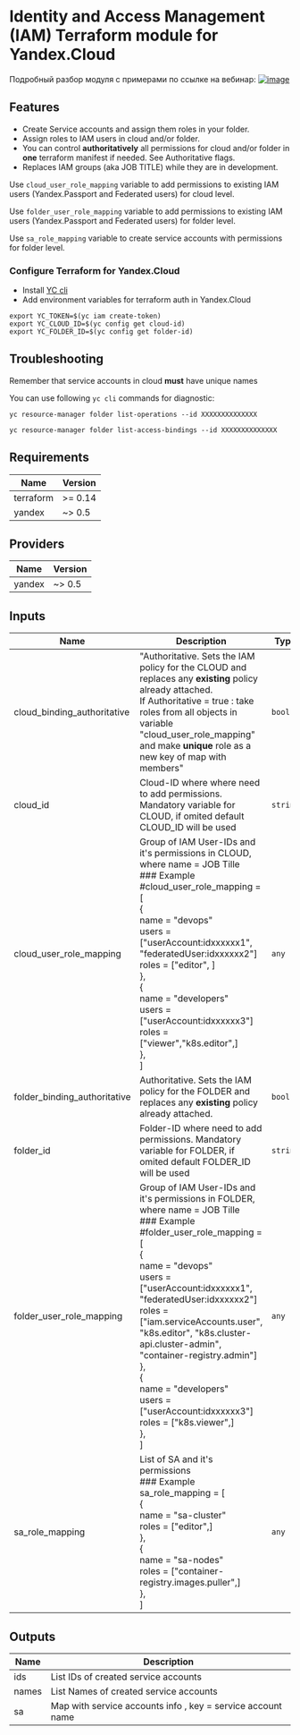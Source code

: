 # Identity and Access Management (IAM) Terraform module for Yandex.Cloud
Подробный разбор модуля с примерами по ссылке на вебинар:
[![image](https://user-images.githubusercontent.com/85429798/128347194-3efd9267-6778-4f15-93b9-39813650fe10.png)](https://www.youtube.com/watch?v=7VwSfPZ6eRM&t=3s)


## Features

* Create Service accounts and assign them roles in your folder.
* Assign roles to IAM users in cloud and/or folder.
* You can control **authoritatively** all permissions for cloud and/or folder in **one** terraform manifest if needed. See Authoritative flags.
* Replaces IAM groups (aka JOB TITLE) while they are in development.

Use `cloud_user_role_mapping` variable to add permissions to existing IAM users (Yandex.Passport and Federated users) for cloud level.

Use `folder_user_role_mapping` variable to add permissions to existing IAM users (Yandex.Passport and Federated users) for folder level.

Use `sa_role_mapping` variable to create service accounts with permissions for folder level.


### Configure Terraform for Yandex.Cloud 

- Install [YC cli](https://cloud.yandex.com/docs/cli/quickstart)
- Add environment variables for terraform auth in Yandex.Cloud
  
```
export YC_TOKEN=$(yc iam create-token)
export YC_CLOUD_ID=$(yc config get cloud-id)
export YC_FOLDER_ID=$(yc config get folder-id)
``` 

## Troubleshooting

Remember that service accounts in cloud **must** have unique names

You can use following `yc cli` commands for diagnostic:
```
yc resource-manager folder list-operations --id XXXXXXXXXXXXXX

yc resource-manager folder list-access-bindings --id XXXXXXXXXXXXXX
```


<!-- BEGINNING OF PRE-COMMIT-TERRAFORM DOCS HOOK -->
## Requirements

| Name | Version |
|------|---------|
| terraform | >= 0.14 |
| yandex | ~> 0.5 |

## Providers

| Name | Version |
|------|---------|
| yandex | ~> 0.5 |

## Inputs

| Name | Description | Type | Default | Required |
|------|-------------|------|---------|:--------:|
| cloud\_binding\_authoritative | "Authoritative. Sets the IAM policy for the CLOUD and replaces any **existing** policy already attached. <br>  If Authoritative = true : take roles from all objects in  variable "cloud\_user\_role\_mapping" and make **unique** role as a new key of map with members" | `bool` | `false` | no |
| cloud\_id | Cloud-ID where where need to add permissions. Mandatory variable for CLOUD, if omited default CLOUD\_ID will be used | `string` | `null` | no |
| cloud\_user\_role\_mapping | Group of IAM User-IDs and it's permissions in CLOUD, where name = JOB Tille<br>### Example<br>#cloud\_user\_role\_mapping = [<br>  {<br>    name  = "devops"<br>    users = ["userAccount:idxxxxxx1", "federatedUser:idxxxxxx2"]<br>    roles = ["editor", ]<br>  },<br>  {<br>    name  = "developers"<br>    users = ["userAccount:idxxxxxx3"]<br>    roles = ["viewer","k8s.editor",]<br>  },<br> ] | `any` | `[]` | no |
| folder\_binding\_authoritative | Authoritative. Sets the IAM policy for the FOLDER and replaces any **existing** policy already attached. | `bool` | `false` | no |
| folder\_id | Folder-ID where need to add permissions. Mandatory variable for FOLDER, if omited default FOLDER\_ID will be used | `string` | `null` | no |
| folder\_user\_role\_mapping | Group of IAM User-IDs and it's permissions in FOLDER, where name = JOB Tille<br>### Example<br>#folder\_user\_role\_mapping = [<br>  {<br>    name  = "devops"<br>    users = ["userAccount:idxxxxxx1", "federatedUser:idxxxxxx2"]<br>    roles = ["iam.serviceAccounts.user", "k8s.editor", "k8s.cluster-api.cluster-admin", "container-registry.admin"]<br>  },<br>  {<br>    name  = "developers"<br>    users = ["userAccount:idxxxxxx3"]<br>    roles = ["k8s.viewer",]<br>  },<br>] | `any` | `[]` | no |
| sa\_role\_mapping | List of SA and it's permissions<br>### Example<br>sa\_role\_mapping = [<br>  {<br>    name  = "sa-cluster"<br>    roles = ["editor",]<br>  },<br>    {<br>    name  = "sa-nodes"<br>    roles = ["container-registry.images.puller",]<br>  },<br>] | `any` | `[]` | no |

## Outputs

| Name | Description |
|------|-------------|
| ids | List IDs of created service accounts |
| names | List Names of created service accounts |
| sa | Map with service accounts info , key = service account name |

<!-- END OF PRE-COMMIT-TERRAFORM DOCS HOOK -->
